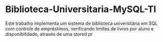 # Biblioteca-Universitaria-MySQL-TI
Este trabalho implementa um sistema de biblioteca universitária em SQL com controle de empréstimos, verificando limites de livros por aluno e disponibilidade, através de uma stored pr

